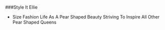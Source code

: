 ###Style It Ellie
+ Size Fashion 
Life As A Pear Shaped Beauty
Striving To Inspire All Other Pear Shaped Queens



